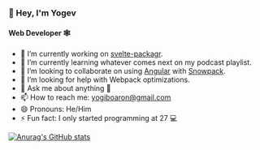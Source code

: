 ### 👋 Hey, I'm Yogev

#### Web Developer 🕸️

- 🔭 I’m currently working on [svelte-packagr](https://github.com/YogliB/svelte-packagr).
- 🌱 I’m currently learning whatever comes next on my podcast playlist.
- 👯 I’m looking to collaborate on using [Angular](https://angular.io) with [Snowpack](https://snowpack.dev).
- 🤔 I’m looking for help with Webpack optimizations.
- 💬 Ask me about anything 🙂
- 📫 How to reach me:  [yogiboaron@gmail.com](mailto:yogiboaron@gmail.com)
- 😄 Pronouns: He/Him
- ⚡ Fun fact: I only started programming at 27 💻

[![Anurag's GitHub stats](https://github-readme-stats.vercel.app/api?username=YogliB)](https://github.com/anuraghazra/github-readme-stats)
